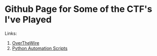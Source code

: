 # Github Page for Some of the CTF's I've Played

Links:
1. [OverTheWire](./OTW)
2. [Python Automation Scripts](./Python%20Networking%20Codes)
